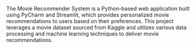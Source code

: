 The Movie Recommender System is a Python-based web application built using PyCharm and Streamlit, which provides personalized movie recommendations to users based on their preferences. This project leverages a movie dataset sourced from Kaggle and utilizes various data processing and machine learning techniques to deliver movie recommendations.

